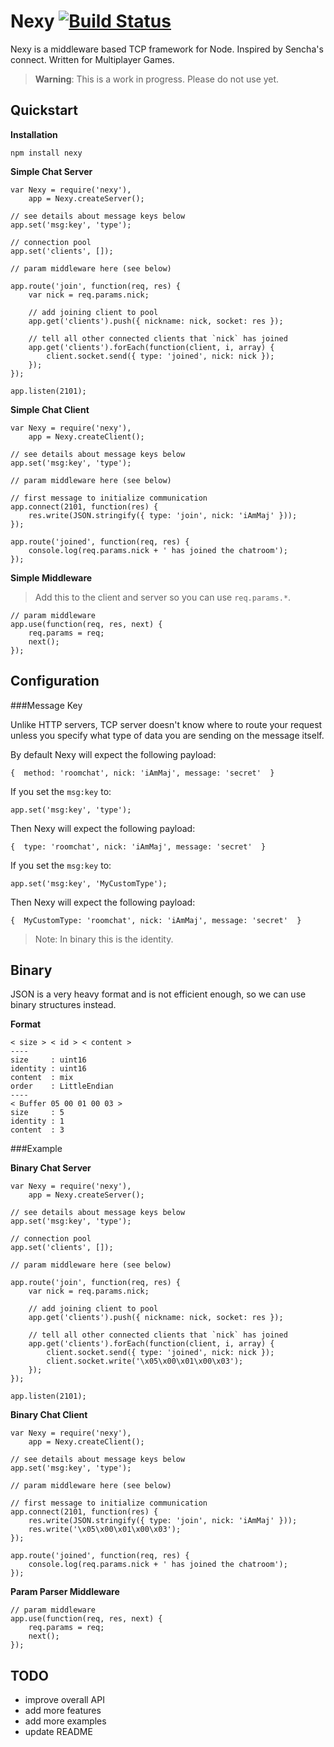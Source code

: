 Nexy [![Build Status](https://travis-ci.org/majimboo/nexy.svg?branch=master)](https://travis-ci.org/majimboo/nexy)
====

Nexy is a middleware based TCP framework for Node. Inspired by Sencha's connect. Written for Multiplayer Games.

> **Warning**: This is a work in progress. Please do not use yet.

Quickstart
----

**Installation**

    npm install nexy

**Simple Chat Server**

    var Nexy = require('nexy'),
        app = Nexy.createServer();

    // see details about message keys below
    app.set('msg:key', 'type');

    // connection pool
    app.set('clients', []);

    // param middleware here (see below)

    app.route('join', function(req, res) {
        var nick = req.params.nick;

        // add joining client to pool
        app.get('clients').push({ nickname: nick, socket: res });

        // tell all other connected clients that `nick` has joined
        app.get('clients').forEach(function(client, i, array) {
            client.socket.send({ type: 'joined', nick: nick });
        });
    });

    app.listen(2101);

**Simple Chat Client**

    var Nexy = require('nexy'),
        app = Nexy.createClient();

    // see details about message keys below
    app.set('msg:key', 'type');

    // param middleware here (see below)

    // first message to initialize communication
    app.connect(2101, function(res) {
        res.write(JSON.stringify({ type: 'join', nick: 'iAmMaj' }));
    });

    app.route('joined', function(req, res) {
        console.log(req.params.nick + ' has joined the chatroom');
    });

**Simple Middleware**

> Add this to the client and server so you can use `req.params.*`.

    // param middleware
    app.use(function(req, res, next) {
        req.params = req;
        next();
    });

Configuration
----

###Message Key

Unlike HTTP servers, TCP server doesn't know where to route your request unless you specify what type of data you are sending on the message itself.

By default Nexy will expect the following payload:

    {  method: 'roomchat', nick: 'iAmMaj', message: 'secret'  }

If you set the `msg:key` to:

    app.set('msg:key', 'type');

Then Nexy will expect the following payload:

    {  type: 'roomchat', nick: 'iAmMaj', message: 'secret'  }

If you set the `msg:key` to:

    app.set('msg:key', 'MyCustomType');

Then Nexy will expect the following payload:

    {  MyCustomType: 'roomchat', nick: 'iAmMaj', message: 'secret'  }

> Note: In binary this is the identity.

Binary
----

JSON is a very heavy format and is not efficient enough, so we can use binary structures instead.

**Format**

    < size > < id > < content >
    ----
    size     : uint16
    identity : uint16
    content  : mix
    order    : LittleEndian
    ----
    < Buffer 05 00 01 00 03 >
    size     : 5
    identity : 1
    content  : 3

###Example

**Binary Chat Server**

    var Nexy = require('nexy'),
        app = Nexy.createServer();

    // see details about message keys below
    app.set('msg:key', 'type');

    // connection pool
    app.set('clients', []);

    // param middleware here (see below)

    app.route('join', function(req, res) {
        var nick = req.params.nick;

        // add joining client to pool
        app.get('clients').push({ nickname: nick, socket: res });

        // tell all other connected clients that `nick` has joined
        app.get('clients').forEach(function(client, i, array) {
            client.socket.send({ type: 'joined', nick: nick });
            client.socket.write('\x05\x00\x01\x00\x03');
        });
    });

    app.listen(2101);

**Binary Chat Client**

    var Nexy = require('nexy'),
        app = Nexy.createClient();

    // see details about message keys below
    app.set('msg:key', 'type');

    // param middleware here (see below)

    // first message to initialize communication
    app.connect(2101, function(res) {
        res.write(JSON.stringify({ type: 'join', nick: 'iAmMaj' }));
        res.write('\x05\x00\x01\x00\x03');
    });

    app.route('joined', function(req, res) {
        console.log(req.params.nick + ' has joined the chatroom');
    });

**Param Parser Middleware**

    // param middleware
    app.use(function(req, res, next) {
        req.params = req;
        next();
    });

TODO
----

- improve overall API
- add more features
- add more examples
- update README
